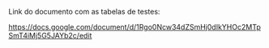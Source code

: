 Link do documento com as tabelas de testes:

https://docs.google.com/document/d/1Rgo0Ncw34dZSmHj0dIkYHOc2MTpSmT4iMj5G5JAYb2c/edit
